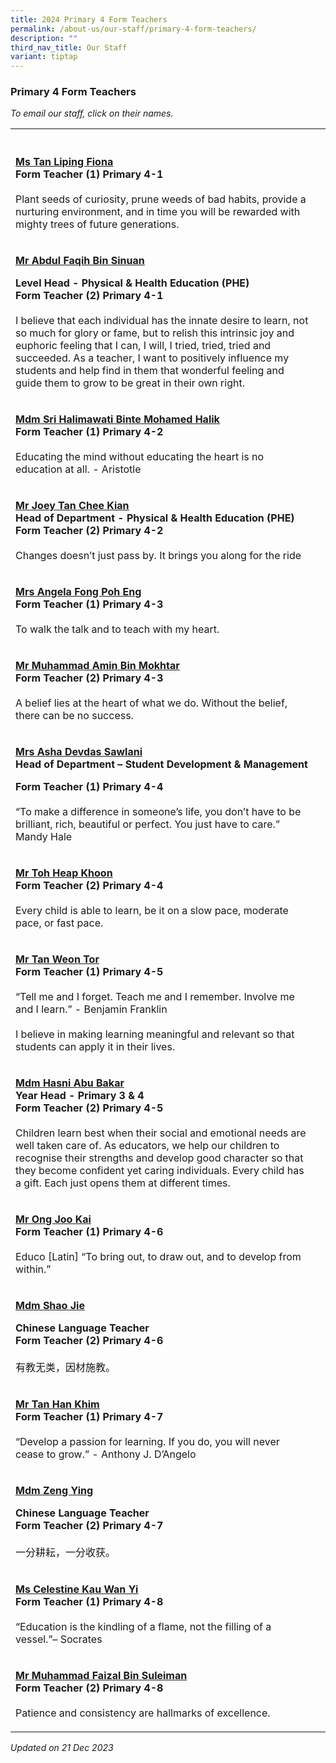 ```yaml
---
title: 2024 Primary 4 Form Teachers
permalink: /about-us/our-staff/primary-4-form-teachers/
description: ""
third_nav_title: Our Staff
variant: tiptap
---
```

<h3>Primary 4 Form Teachers</h3><p><em>To email our staff, click on their names.</em></p><table><tbody><tr><th rowspan="1" colspan="1"><p></p></th><th rowspan="1" colspan="1"><p></p></th></tr><tr><td rowspan="1" colspan="1"><p><strong><a href="mailto:tan_liping_fiona@moe.edu.sg" rel="noopener noreferrer nofollow" target="_blank"><u>Ms Tan Liping Fiona</u></a></strong><br><strong>Form Teacher (1) Primary 4-1</strong><br><br>Plant seeds of curiosity, prune weeds of bad habits, provide a nurturing environment, and in time you will be rewarded with mighty trees of future generations.</p></td><td rowspan="1" colspan="1"><p></p></td></tr><tr><td rowspan="1" colspan="1"><p><strong><a href="mailto:abdul_faqih_sinuan@moe.edu.sg" rel="noopener noreferrer nofollow" target="_blank"><u>Mr Abdul Faqih Bin Sinuan</u></a></strong></p><p><strong>Level Head - Physical &amp; Health Education (PHE)</strong><br><strong>Form Teacher (2) Primary 4-1</strong><br><br>I believe that each individual has the innate desire to learn, not so much for glory or fame, but to relish this intrinsic joy and euphoric feeling that I can, I will, I tried, tried, tried and succeeded. As a teacher, I want to positively influence my students and help find in them that wonderful feeling and guide them to grow to be great in their own right.</p></td><td rowspan="1" colspan="1"><p></p></td></tr><tr><td rowspan="1" colspan="1"><p><strong><a href="mailto:Sri_Halikmawati_Mohamed_Halik_A@schools.gov.sg" rel="noopener noreferrer nofollow" target="_blank"><u>Mdm Sri Halimawati Binte Mohamed Halik</u></a></strong><br><strong>Form Teacher (1) Primary 4-2</strong><br><br>Educating the mind without educating the heart is no education at all. - Aristotle</p></td><td rowspan="1" colspan="1"><p></p></td></tr><tr><td rowspan="1" colspan="1"><p><strong><a href="mailto:tan_chee_kian@moe.edu.sg" rel="noopener noreferrer nofollow" target="_blank"><u>Mr Joey Tan Chee Kian</u></a></strong><br><strong>Head of Department - Physical &amp; Health Education (PHE)<br>Form Teacher (2) Primary 4-2</strong><br><br>Changes doesn’t just pass by. It brings you along for the ride</p></td><td rowspan="1" colspan="1"><p></p></td></tr><tr><td rowspan="1" colspan="1"><p><strong><a href="mailto:ng_poh_eng@moe.edu.sg" rel="noopener noreferrer nofollow" target="_blank"><u>Mrs Angela Fong Poh Eng</u></a></strong><br><strong>Form Teacher (1) Primary 4-3</strong><br><br>To walk the talk and to teach with my heart.</p></td><td rowspan="1" colspan="1"><p></p></td></tr><tr><td rowspan="1" colspan="1"><p><strong><a href="mailto:muhammad_amin_mokhtar@moe.edu.sg" rel="noopener noreferrer nofollow" target="_blank"><u>Mr Muhammad Amin Bin Mokhtar</u></a></strong><br><strong>Form Teacher (2) Primary 4-3</strong><br><br>A belief lies at the heart of what we do. Without the belief, there can be no success.</p></td><td rowspan="1" colspan="1"><p></p></td></tr><tr><td rowspan="1" colspan="1"><p><strong><a href="mailto:asha_devdas_sawlani@moe.edu.sg" rel="noopener noreferrer nofollow" target="_blank"><u>Mrs Asha Devdas Sawlani</u></a></strong><br><strong>Head of Department – Student Development &amp; Management </strong></p><p><strong>Form Teacher (1) Primary 4-4</strong><br><br>“To make a difference in someone’s life, you don’t have to be brilliant, rich, beautiful or perfect. You just have to care.” Mandy Hale</p></td><td rowspan="1" colspan="1"><p></p></td></tr><tr><td rowspan="1" colspan="1"><p><strong><a href="mailto:toh_heap_khoon@moe.edu.sg" rel="noopener noreferrer nofollow" target="_blank"><u>Mr Toh Heap Khoon</u></a></strong><br><strong>Form Teacher (2) Primary 4-4</strong><br><br>Every child is able to learn, be it on a slow pace, moderate pace, or fast pace.</p></td><td rowspan="1" colspan="1"><p></p></td></tr><tr><td rowspan="1" colspan="1"><p><strong><a href="mailto:tan_weon_tor@moe.edu.sg" rel="noopener noreferrer nofollow" target="_blank"><u>Mr Tan Weon Tor</u></a></strong><br><strong>Form Teacher (1) Primary 4-5</strong><br><br>“Tell me and I forget. Teach me and I remember. Involve me and I learn.” - Benjamin Franklin<br><br>I believe in making learning meaningful and relevant so that students can apply it in their lives.</p></td><td rowspan="1" colspan="1"><p></p></td></tr><tr><td rowspan="1" colspan="1"><p><strong><a href="mailto:hasni_abu_bakar@moe.edu.sg" rel="noopener noreferrer nofollow" target="_blank"><u>Mdm Hasni Abu Bakar</u></a></strong><br><strong>Year Head - Primary 3 &amp; 4<br>Form Teacher (2) Primary 4-5</strong><br><br>Children learn best when their social and emotional needs are well taken care of. As educators, we help our children to recognise their strengths and develop good character so that they become confident yet caring individuals. Every child has a gift. Each just opens them at different times.</p></td><td rowspan="1" colspan="1"><p></p></td></tr><tr><td rowspan="1" colspan="1"><p><strong><a href="mailto:ong_joo_kai@moe.edu.sg" rel="noopener noreferrer nofollow" target="_blank"><u>Mr Ong Joo Kai</u></a></strong><br><strong>Form Teacher (1) Primary 4-6</strong><br><br>Educo [Latin] “To bring out, to draw out, and to develop from within.”</p></td><td rowspan="1" colspan="1"><p></p></td></tr><tr><td rowspan="1" colspan="1"><p><strong><a href="mailto:shao_jie@moe.edu.sg" rel="noopener noreferrer nofollow" target="_blank"><u>Mdm Shao Jie</u></a></strong></p><p><strong>Chinese Language Teacher</strong><br><strong>Form Teacher (2) Primary 4-6</strong><br><br>有教无类，因材施教。</p></td><td rowspan="1" colspan="1"><p></p></td></tr><tr><td rowspan="1" colspan="1"><p><strong><a href="mailto:tan_han_khim@moe.edu.sg" rel="noopener noreferrer nofollow" target="_blank"><u>Mr Tan Han Khim</u></a></strong><br><strong>Form Teacher (1) Primary 4-7</strong><br><br>“Develop a passion for learning. If you do, you will never cease to grow.” - Anthony J. D’Angelo</p></td><td rowspan="1" colspan="1"><p></p></td></tr><tr><td rowspan="1" colspan="1"><p><strong><a href="mailto:zeng_ying_a@moe.edu.sg" rel="noopener noreferrer nofollow" target="_blank"><u>Mdm Zeng Ying</u></a></strong></p><p><strong>Chinese Language Teacher</strong><br><strong>Form Teacher (2) Primary 4-7</strong><br><br>一分耕耘，一分收获。</p></td><td rowspan="1" colspan="1"><p></p></td></tr><tr><td rowspan="1" colspan="1"><p><strong><a href="mailto:celestine_kau_wan_yi@moe.edu.sg" rel="noopener noreferrer nofollow" target="_blank"><u>Ms Celestine Kau Wan Yi</u></a></strong><br><strong>Form Teacher (1) Primary 4-8</strong><br><br>“Education is the kindling of a flame, not the filling of a vessel.”– Socrates</p></td><td rowspan="1" colspan="1"><p></p></td></tr><tr><td rowspan="1" colspan="1"><p><strong><a href="mailto:muhammad_faizal_suleiman@moe.edu.sg" rel="noopener noreferrer nofollow" target="_blank"><u>Mr Muhammad Faizal Bin Suleiman</u></a></strong><br><strong>Form Teacher (2) Primary 4-8</strong><br><br>Patience and consistency are hallmarks of excellence.</p></td><td rowspan="1" colspan="1"><p></p></td></tr></tbody></table><p><em>Updated on 21 Dec 2023</em></p>